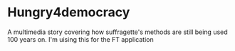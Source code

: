 # Hungry4democracy
A multimedia story covering how suffragette's methods are still being used 100 years on. 
I'm uising this for the FT application

